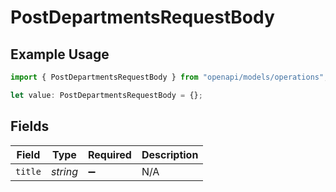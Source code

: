 # PostDepartmentsRequestBody

## Example Usage

```typescript
import { PostDepartmentsRequestBody } from "openapi/models/operations";

let value: PostDepartmentsRequestBody = {};
```

## Fields

| Field              | Type               | Required           | Description        |
| ------------------ | ------------------ | ------------------ | ------------------ |
| `title`            | *string*           | :heavy_minus_sign: | N/A                |